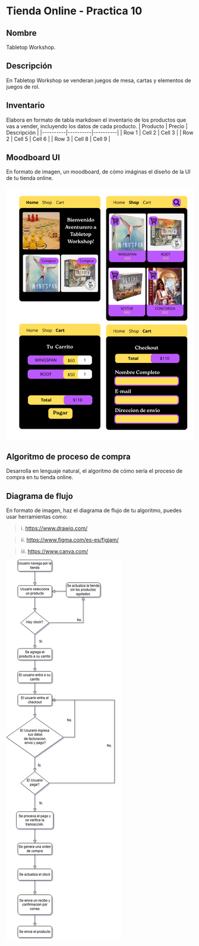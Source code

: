 # Tienda Online - Practica 10
## Nombre
Tabletop Workshop.

## Descripción

En Tabletop Workshop se venderan juegos de mesa, cartas y elementos de juegos de rol.
## Inventario
Elabora en formato de tabla markdown el inventario de los productos que vas a vender, incluyendo los datos
de cada producto.
| Producto | Precio | Descripción |
|----------|----------|----------|
| Row 1    | Cell 2   | Cell 3   |
| Row 2    | Cell 5   | Cell 6   |
| Row 3    | Cell 8   | Cell 9   |

## Moodboard UI
En formato de imagen, un moodboard, de cómo imáginas el diseño de la UI de tu tienda online.

![Mood board UI](/assets/moodboard.png)


## Algoritmo de proceso de compra
Desarrolla en lenguaje natural, el algoritmo de cómo sería el proceso de compra en tu tienda online.

## Diagrama de flujo
En formato de imagen, haz el diagrama de flujo de tu algoritmo, puedes usar herramientas como:
> i. https://www.drawio.com/

> ii. https://www.figma.com/es-es/figjam/

> iii. https://www.canva.com/

![Diagrama de flujo](/assets/diagrama.png)
